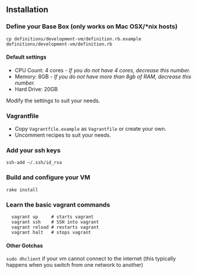 ## Installation

### Define your Base Box (only works on Mac OSX/\*nix hosts)

  `cp definitions/development-vm/definition.rb.example definitions/development-vm/definition.rb`

#### Default settings

  * CPU Count: 4 cores - _If you do not have 4 cores, decrease this number._
  * Memory: 8GB - _If you do not have more than 8gb of RAM, decrease this number._
  * Hard Drive: 20GB

   Modify the settings to suit your needs.

### Vagrantfile

  * Copy `Vagrantfile.example` as `Vagrantfile` or create your own.
  * Uncomment recipes to suit your needs.

### Add your ssh keys

  `ssh-add ~/.ssh/id_rsa`

### Build and configure your VM

  `rake install`

### Learn the basic vagrant commands

```
  vagrant up     # starts vagrant
  vagrant ssh    # SSH into vagrant
  vagrant reload # restarts vagrant
  vagrant halt   # stops vagrant
```

#### Other Gotchas

   `sudo dhclient` if your vm cannot connect to the internet (this typically happens when you switch from one network to another)
